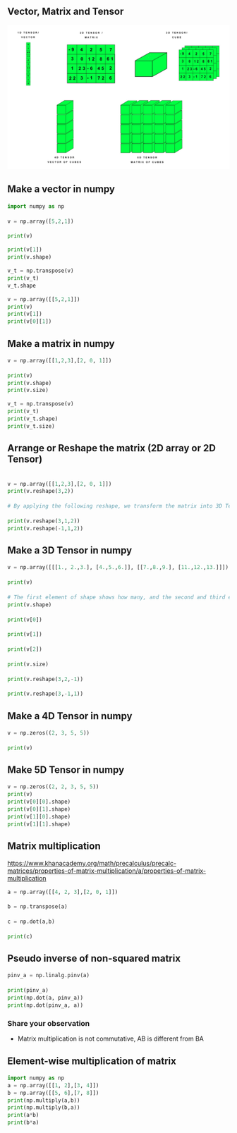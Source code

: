 ## Vector, Matrix and Tensor

![](../Notebooks/Images/Tensor.jpeg)

## Make a vector in numpy

```python
import numpy as np

v = np.array([5,2,1])

print(v)
```

```python
print(v[1])
print(v.shape)
```

```python
v_t = np.transpose(v)
print(v_t)
v_t.shape
```
```python
v = np.array([[5,2,1]])
print(v)
print(v[1])
print(v[0][1])
```

## Make a matrix in numpy

```python
v = np.array([[1,2,3],[2, 0, 1]])

print(v)
print(v.shape)
print(v.size)
```

```python
v_t = np.transpose(v)
print(v_t)
print(v_t.shape)
print(v_t.size)
```

## Arrange or Reshape the matrix (2D array or 2D Tensor)

```python

v = np.array([[1,2,3],[2, 0, 1]])
print(v.reshape(3,2))

# By applying the following reshape, we transform the matrix into 3D Tensor

print(v.reshape(3,1,2))
print(v.reshape(-1,1,2))

```

## Make a 3D Tensor in numpy

```python
v = np.array([[[1., 2.,3.], [4.,5.,6.]], [[7.,8.,9.], [11.,12.,13.]]])

print(v)

# The first element of shape shows how many, and the second and third elements shows the dimension
print(v.shape)

print(v[0])

print(v[1])

print(v[2])

print(v.size)

print(v.reshape(3,2,-1))

print(v.reshape(3,-1,1))

```

## Make a 4D Tensor in numpy

```python
v = np.zeros((2, 3, 5, 5))

print(v)
```

## Make 5D Tensor in numpy
```python
v = np.zeros((2, 2, 3, 5, 5))
print(v)
print(v[0][0].shape)
print(v[0][1].shape)
print(v[1][0].shape)
print(v[1][1].shape)
```

## Matrix multiplication  

https://www.khanacademy.org/math/precalculus/precalc-matrices/properties-of-matrix-multiplication/a/properties-of-matrix-multiplication

```python
a = np.array([[4, 2, 3],[2, 0, 1]])

b = np.transpose(a)

c = np.dot(a,b)

print(c)
```

## Pseudo inverse of non-squared matrix

```python
pinv_a = np.linalg.pinv(a)

print(pinv_a)
print(np.dot(a, pinv_a))
print(np.dot(pinv_a, a))
```

### Share your observation

- Matrix multiplication is not commutative, AB is different from BA

## Element-wise multiplication of matrix

```python
import numpy as np
a = np.array([[1, 2],[3, 4]])
b = np.array([[5, 6],[7, 8]])
print(np.multiply(a,b))
print(np.multiply(b,a))
print(a*b)
print(b*a)
```
